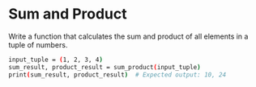 # Sum and Product

Write a function that calculates the sum and product of all elements in a tuple of numbers.

```sh
input_tuple = (1, 2, 3, 4)
sum_result, product_result = sum_product(input_tuple)
print(sum_result, product_result)  # Expected output: 10, 24
```